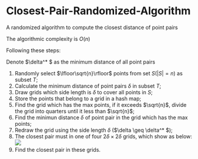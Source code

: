 # Closest-Pair-Randomized-Algorithm
A randomized algorithm to compute the closest distance of point pairs

The algorithmic complexity is $O(n)$

Following these steps:

Denote $\delta^* $ as the minimum distance of all point pairs

1. Randomly select $\lfloor\sqrt{n}\rfloor$ points from set $S (|S|=n)$ as subset $T$;
2. Calculate the minimum distance of point pairs $\delta$ in subset $T$;
3. Draw grids which side length is $\delta$ to cover all points in $S$;
4. Store the points that belong to a grid in a hash map;
5. Find the grid which has the max points, if it exceeds $\sqrt{n}$, divide the grid into quarters until it less than $\sqrt{n}$;
6. Find the minimun distance $\delta$ of point pair in the grid which has the max points;
7. Redraw the grid using the side length $\delta$ ($\delta \geq \delta^* $);
8. The closest pair must in one of four $2\delta \times 2\delta$ grids, which show as below:
![](https://user-images.githubusercontent.com/75724651/170980202-a30f5d49-e650-4db5-b5d9-7407ba1ce95f.png)
9. Find the closest pair in these grids.
